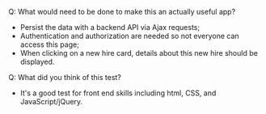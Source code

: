 Q: What would need to be done to make this an actually useful app?
* Persist the data with a backend API via Ajax requests;
* Authentication and authorization are needed so not everyone can access this page;
* When clicking on a new hire card, details about this new hire should be displayed.

Q: What did you think of this test?
* It's a good test for front end skills including html, CSS, and JavaScript/jQuery.
